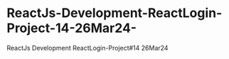 # ReactJs-Development-ReactLogin-Project-14-26Mar24-
ReactJs Development ReactLogin-Project#14 26Mar24
